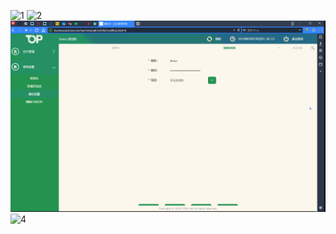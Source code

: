 ![1](assets/img/mp-1.gif)
![2](assets/img/mp-2.gif)
![3](assets/img/mp-3.gif)
![4](assets/img/mp-4.gif)